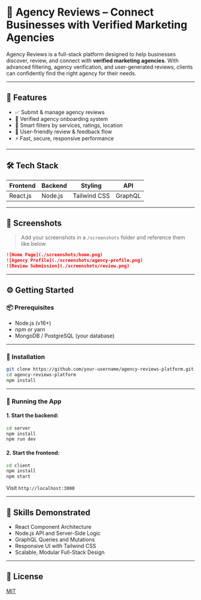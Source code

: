 # 🌟 Agency Reviews – Connect Businesses with Verified Marketing Agencies

Agency Reviews is a full-stack platform designed to help businesses discover, review, and connect with **verified marketing agencies**. With advanced filtering, agency verification, and user-generated reviews, clients can confidently find the right agency for their needs.

---

## 🚀 Features

- ✅ Submit & manage agency reviews
- 🧾 Verified agency onboarding system
- 🔎 Smart filters by services, ratings, location
- 💬 User-friendly review & feedback flow
- ⚡ Fast, secure, responsive performance

---

## 🛠 Tech Stack

| Frontend     | Backend    | Styling       | API            |
|--------------|------------|----------------|----------------|
| React.js     | Node.js    | Tailwind CSS   | GraphQL        |

---

## 📸 Screenshots

> Add your screenshots in a `/screenshots` folder and reference them like below

```md
![Home Page](./screenshots/home.png)
![Agency Profile](./screenshots/agency-profile.png)
![Review Submission](./screenshots/review.png)
```

---

## ⚙️ Getting Started

### 📦 Prerequisites

- Node.js (v16+)
- npm or yarn
- MongoDB / PostgreSQL (your database)

---

### 🔧 Installation

```bash
git clone https://github.com/your-username/agency-reviews-platform.git
cd agency-reviews-platform
npm install
```

---

### 🏁 Running the App

#### 1. Start the backend:

```bash
cd server
npm install
npm run dev
```

#### 2. Start the frontend:

```bash
cd client
npm install
npm start
```

Visit `http://localhost:3000`

---

## 🧠 Skills Demonstrated

- React Component Architecture
- Node.js API and Server-Side Logic
- GraphQL Queries and Mutations
- Responsive UI with Tailwind CSS
- Scalable, Modular Full-Stack Design

---

## 📄 License

[MIT](./LICENSE)



